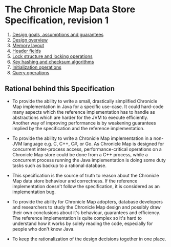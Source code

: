 # The Chronicle Map Data Store Specification, revision 1

 1. [Design goals, assumptions and guarantees](1-design-goals.md)
 2. [Design overview](2-design-overview.md)
 3. [Memory layout](3-memory-layout.md)
   1. [Header fields](3_1-header-fields.md)
   2. [Lock structure and locking operations](3_2-lock-structure.md)
 4. [Key hashing and checksum algorithms](4-hashing-algorithms.md)
 5. [Initialization operations](5-initialization.md)
 6. [Query operations](6-queries.md)

## Rational behind this Specification

 - To provide the ability to write a small, drastically simplified Chronicle Map implementation in
 Java for a specific use-case. It could hard-code many aspects which the reference implementation
 has to handle as abstractions which are harder for the JVM to execute efficiently. Another way of
 improving performance is by weakening guarantees implied by the specification and the reference
 implementation.

 - To provide the ability to write a Chronicle Map implementation in a non-JVM language e.g. C, C++,
 C#, or Go. As Chronicle Map is designed for concurrent inter-process access, performance-critical
 operations on a Chronicle Map store could be done from a C++ process, while a concurrent process
 running the Java implementation is doing some duty tasks such as backup to a rational database.

 - This specification is the source of truth to reason about the Chronicle Map data store behaviour
 and correctness. If the reference implementation doesn't follow the specification, it is considered
 as an implementation bug.

 - To provide the ability for Chronicle Map adopters, database developers and researchers to study
 the Chronicle Map design and possibly draw their own conclusions about it's behaviour, guarantees
 and efficiency. The reference implementation is quite complex so it's hard to understand how it
 works by solely reading the code, especially for people who don't know Java.

 - To keep the rationalization of the design decisions together in one place.
